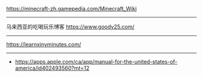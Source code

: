 
https://minecraft-zh.gamepedia.com/Minecraft_Wiki

----

马来西亚的吃喝玩乐博客 https://www.goody25.com/


----

https://learnxinyminutes.com/

----

* https://apps.apple.com/ca/app/manual-for-the-united-states-of-america/id402493560?mt=12
